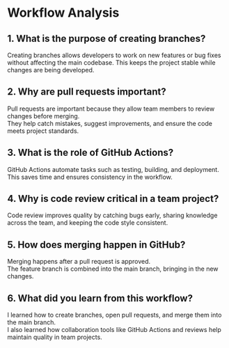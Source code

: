 # Workflow Analysis  

## 1. What is the purpose of creating branches?  
Creating branches allows developers to work on new features or bug fixes without affecting the main codebase. This keeps the project stable while changes are being developed.  

## 2. Why are pull requests important?  
Pull requests are important because they allow team members to review changes before merging.  
They help catch mistakes, suggest improvements, and ensure the code meets project standards.  

## 3. What is the role of GitHub Actions?  
GitHub Actions automate tasks such as testing, building, and deployment.  
This saves time and ensures consistency in the workflow.  

## 4. Why is code review critical in a team project?  
Code review improves quality by catching bugs early, sharing knowledge across the team, and keeping the code style consistent.  

## 5. How does merging happen in GitHub?  
Merging happens after a pull request is approved.  
The feature branch is combined into the main branch, bringing in the new changes.  

## 6. What did you learn from this workflow?  
I learned how to create branches, open pull requests, and merge them into the main branch.  
I also learned how collaboration tools like GitHub Actions and reviews help maintain quality in team projects.  
